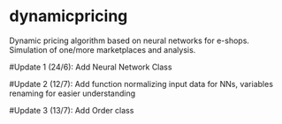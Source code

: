 # dynamicpricing
Dynamic pricing algorithm based on neural networks for e-shops. Simulation of one/more marketplaces and analysis.

#Update 1 (24/6): Add Neural Network Class

#Update 2 (12/7): Add function normalizing input data for NNs, variables renaming for easier understanding

#Update 3 (13/7): Add Order class
